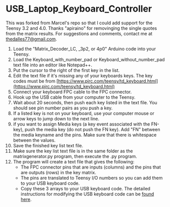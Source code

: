 # USB_Laptop_Keyboard_Controller
This was forked from Marcel's repo so that I could add support for the Teensy 3.2 and 4.0. Thanks "apiraino" for removinging the single quotes from the matrix results. For suggestions and comments, contact me at [thedalles77@gmail.com](thedalles77@gmail.com).

1. Load the "Matrix_Decoder_LC, _3p2, or 4p0" Arduino code into your Teensy.
2. Load the Keyboard_with_number_pad or Keyboard_without_number_pad text file into an editor like Notepad++.
3. Put the cursor to the right of the first key in the list.
4. Edit the text file if it's missing any of your keyboards keys. The key codes must be from [https://www.pjrc.com/teensy/td_keyboard.html](https://www.pjrc.com/teensy/td_keyboard.html)
5. Connect your keyboard FPC cable to the FPC connector.
6. Hook up the USB cable from your computer to the Teensy.
7. Wait about 20 seconds, then push each key listed in the text file. You should see pin number pairs as you push a key.
8. If a listed key is not on your keyboard, use your computer mouse or arrow keys to jump down to the next line.
9. if you want to assign Media keys (a key event associated with the FN-key), push the media key (do not push the FN key). Add "FN" between the media keyname and the pins. Make sure that there is whitespace between the values.
7. Save the finished key list text file.
8. Make sure the key list text file is in the same folder as the matrixgenerator.py program, then execute the .py program.
9. The program will create a text file that gives the following:
    - The FPC connector pins that are inputs (columns) and the pins that are outputs (rows) in the key matrix.
    - The pins are translated to Teensy I/O numbers so you can add them to your USB keyboard code.
    - Copy these 3 arrays to your USB keyboard code.
The detailed instructions for modifying the USB keyboard code can be [found here](https://github.com/thedalles77/USB_Laptop_Keyboard_Controller/blob/master/Example_Keyboards/Instructions%20for%20modifying%20the%20Teensyduino%20LC%20code.pdf).
